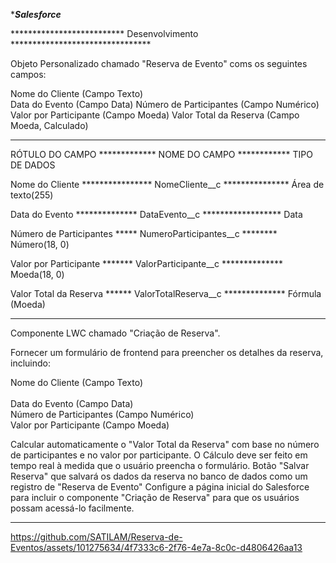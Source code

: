 ********************************************************Salesforce*******************************************************

************************** Desenvolvimento ********************************

Objeto Personalizado chamado "Reserva de Evento" coms os seguintes campos:

Nome do Cliente (Campo Texto)                                  
Data do Evento (Campo Data)
Número de Participantes (Campo Numérico)
Valor por Participante (Campo Moeda)
Valor Total da Reserva (Campo Moeda, Calculado)

******************************************************************************************************

RÓTULO DO CAMPO ************* NOME DO CAMPO ************ TIPO DE DADOS

Nome do Cliente **************** NomeCliente__c *************** Área de texto(255)

Data do Evento ************** DataEvento__c	****************** Data

Número de Participantes ***** NumeroParticipantes__c ******** Número(18, 0)

Valor por Participante ******* ValorParticipante__c ************** Moeda(18, 0)

Valor Total da Reserva ****** ValorTotalReserva__c ************** Fórmula (Moeda)

*****************************************************************************************************

Componente LWC chamado "Criação de Reserva".

Fornecer um formulário de frontend para preencher os detalhes da reserva, incluindo:

Nome do Cliente (Campo Texto) <br>                                
Data do Evento (Campo Data) <br> 
Número de Participantes (Campo Numérico) <br> 
Valor por Participante (Campo Moeda) <br> 

Calcular automaticamente o "Valor Total da Reserva" com base no número de participantes e no valor por participante.
O Cálculo deve ser feito em tempo real à medida que o usuário preencha o formulário.
Botão "Salvar Reserva" que salvará os dados da reserva no banco de dados como um registro de "Reserva de Evento"
Configure a página inicial do Salesforce para incluir o componente "Criação de Reserva" para que os usuários possam acessá-lo facilmente.

**********************************************************************************************************************************************






https://github.com/SATILAM/Reserva-de-Eventos/assets/101275634/4f7333c6-2f76-4e7a-8c0c-d4806426aa13




